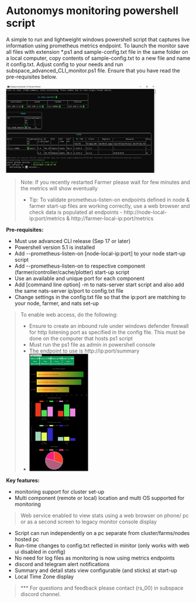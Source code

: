 # Autonomys monitoring powershell script
A simple to run and lightweight windows powershell script that captures live information using prometheus metrics endpoint.
To launch the monitor save all files with extension *.ps1  and sample-config.txt file in the same folder on a local computer, copy contents of sample-config.txt to a new file and name it config.txt. Adjust config to your needs and run subspace_advanced_CLI_monitor.ps1 file. Ensure that you have read the pre-requisites below.

<img src="https://github.com/irbujam/images/blob/main/summary.PNG" width="410" height="240" />
    

> Note: If you recently restarted Farmer please wait for few minutes and the metrics will show eventually
> - Tip: To validate prometheus-listen-on endpoints defined in node & farmer start-up files are working correctly, use a web browser and check data is populated at endpoints - http://node-local-ip:port/metrics & http://farmer-local-ip:port/metrics

**Pre-requisites:**
- Must use advanced CLI release (Sep 17 or later)
- Powershell version 5.1 is installed
- Add --prometheus-listen-on [node-local-ip:port] to your node start-up script
- Add --prometheus-listen-on to respective component (farmer/controller/cache/plotter) start-up script
- Use an available and unique port for  each component
- Add [command line option] -m <http port> to nats-server start script and also add the same nats-server ip/port to  config.txt file
- Change settings in the config.txt file so that the ip:port are matching to your node, farmer, and nats set-up

> To enable web access, do the following:
> - Ensure to create an inbound rule under windows defender firewall for http listening port as specified in the config file. This must be done on the computer that hosts ps1 script
> - Must run the ps1 file as admin in powershell console
> - The endpoint to use is http://ip:port/summary
> - <img src="https://github.com/irbujam/images/blob/main/web.JPG" width="160" height="320" />


**Key features:**
  - monitoring support for cluster set-up
  - Multi component (remote or local) location and multi OS supported for monitoring
  
> Web service enabled to view stats using a web browser on phone/ pc or as a second screen to legacy monitor console display
  
  - Script can run independently on a pc separate from cluster/farms/nodes hosted pc 
  - Run-time changes to config.txt reflected in minitor (only works with web ui disabled in config)
  - No need for log files as monitoring is now using metrics endpoints
  - discord and telegram alert notifications
  - Summary and detail stats view configurable (and sticks) at start-up
  - Local Time Zone display
  
>*** For questions and feedback please contact (rs_00) in subspace discord channel.

